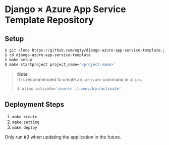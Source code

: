 # Django × Azure App Service Template Repository

## Setup

```zsh
$ git clone https://github.com/ogty/django-azure-app-service-template.git
$ cd django-azure-app-service-template
$ make setup
$ make startproject project_name='<project-name>'
```

> **Note**  
> It is recommended to create an `activate` command in `alias`.
> ```zsh
> $ alias activate='source ./.venv/bin/activate'
> ```

## Deployment Steps

1. `make create`
2. `make setting`
3. `make deploy`

Only run #3 when updating the application in the future.
